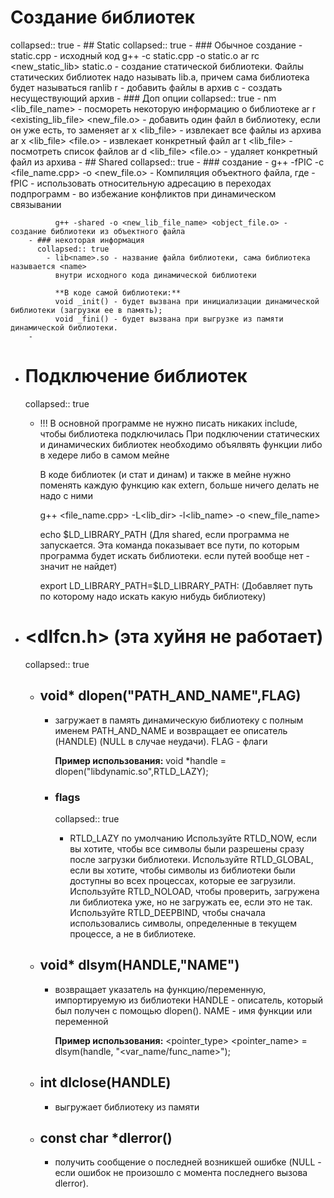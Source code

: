 # Создание библиотек
collapsed:: true
	- ## Static
	  collapsed:: true
		- ### Обычное создание
			- static.cpp - исходный код
			  g++ -c static.cpp -o static.o
			  ar rc <new_static_lib> static.o - создание статической библиотеки. Файлы статических библиотек надо называть 
			  lib<name>.a, причем сама библиотека будет называться <name>
			  ranlib <lib>
			  r - добавить файлы в архив
			  с - создать несуществующий архив
		- ### Доп опции
		  collapsed:: true
			- nm <lib_file_name> - посмореть некоторую информацию о библиотеке
			  ar r <existing_lib_file> <new_file.o> - добавить один файл в библиотеку, если он уже есть, то заменяет
			  ar x <lib_file> - извлекает все файлы из архива
			  ar x <lib_file> <file.o> - извлекает конкретный файл
			  ar t <lib_file> - посмотреть список файлов
			  ar d <lib_file> <file.o> - удаляет конкретный файл из архива
	- ## Shared
	  collapsed:: true
		- ### создание
			- g++ -fPIC -c <file_name.cpp> -o <new_file.o> - Компиляция объектного файла, где -fPIC - использовать относительную адресацию в переходах подпрограмм - во избежание конфликтов при динамическом связывании
			  
			  g++ -shared -o <new_lib_file_name> <object_file.o> - создание библиотеки из объектного файла
		- ### некоторая информация
		  collapsed:: true
			- lib<name>.so - название файла библиотеки, сама библиотека называется <name>
			  внутри исходного кода динамической библиотеки
			  
			  **В коде самой библиотеки:**
			  void _init() - будет вызвана при инициализации динамической библиотеки (загрузки ее в память);
			  void _fini() - будет вызвана при выгрузке из памяти динамической библиотеки.
		-
- # Подключение библиотек
  collapsed:: true
	- !!! В основной программе не нужно писать никаких include, чтобы библиотека подключилась
	  При подключении статических и динамических библиотек необходимо объялвять функции либо в хедере либо в самом мейне
	  
	  В коде библиотек (и стат и динам) и также в мейне нужно поменять каждую функцию как extern, больше ничего делать не надо с ними
	  
	  g++ <file_name.cpp> -L<lib_dir> -l<lib_name> -o <new_file_name>
	  
	  echo $LD_LIBRARY_PATH  (Для shared, если программа не запускается. Эта команда показывает все пути, по которым программа будет искать библиотеки. если путей вообще нет - значит не найдет)
	  
	  export LD_LIBRARY_PATH=$LD_LIBRARY_PATH:<path> (Добавляет путь по которому надо искать какую нибудь библиотеку)
- # <dlfcn.h> (эта хуйня не работает)
  collapsed:: true
	- ## void* dlopen("PATH_AND_NAME",FLAG)
		- загружает в память динамическую библиотеку с полным именем PATH_AND_NAME и возвращает ее описатель (HANDLE) (NULL в случае неудачи). FLAG - флаги
		  
		  **Пример использования:**
		  void *handle = dlopen("libdynamic.so",RTLD_LAZY);
		- ### flags
		  collapsed:: true
			- RTLD_LAZY по умолчанию
			   Используйте  RTLD_NOW, если вы хотите, чтобы все символы были разрешены сразу после загрузки библиотеки.
			   Используйте  RTLD_GLOBAL, если вы хотите, чтобы символы из библиотеки были доступны во всех процессах, которые ее загрузили.
			   Используйте  RTLD_NOLOAD, чтобы проверить, загружена ли библиотека уже, но не загружать ее, если это не так.
			  Используйте  RTLD_DEEPBIND, чтобы сначала использовались символы, определенные в текущем процессе, а не в библиотеке.
	- ## void* dlsym(HANDLE,"NAME")
		- возвращает указатель на функцию/переменную, импортируемую из библиотеки
		  HANDLE - описатель, который был получен с помощью dlopen().
		  NAME - имя функции или переменной
		  
		  **Пример использования:**
		  <pointer_type> <pointer_name> = dlsym(handle, "<var_name/func_name>");
	- ## int dlclose(HANDLE)
		- выгружает библиотеку из памяти
	- ## const char *dlerror()
		- получить сообщение о последней возникшей ошибке (NULL - если ошибок не произошло с момента последнего вызова dlerror).